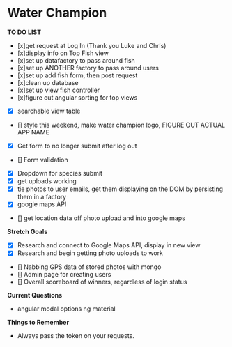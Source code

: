 # Water Champion

**TO DO LIST**

- [x]get request at Log In (Thank you Luke and Chris)
- [x]display info on Top Fish view
- [x]set up datafactory to pass around fish
- [x]set up ANOTHER factory to pass around users
- [x]set up add fish form, then post request
- [x]clean up database
- [x]set up view fish controller
- [x]figure out angular sorting for top views
- [x] searchable view table
- [] style this weekend, make water champion logo, FIGURE OUT ACTUAL APP NAME
- [x] Get form to no longer submit after log out
- [] Form validation
- [x] Dropdown for species submit
- [x] get uploads working
- [x] tie photos to user emails, get them displaying on the DOM by persisting them in a factory
- [x] google maps API
- [] get location data off photo upload and into google maps



**Stretch Goals**

- [x] Research and connect to Google Maps API, display in new view
- [x] Research and begin getting photo uploads to work
- [] Nabbing GPS data of stored photos with mongo
- [] Admin page for creating users
- [] Overall scoreboard of winners, regardless of login status

**Current Questions**

- angular modal options ng material

**Things to Remember**
- Always pass the token on your requests.
